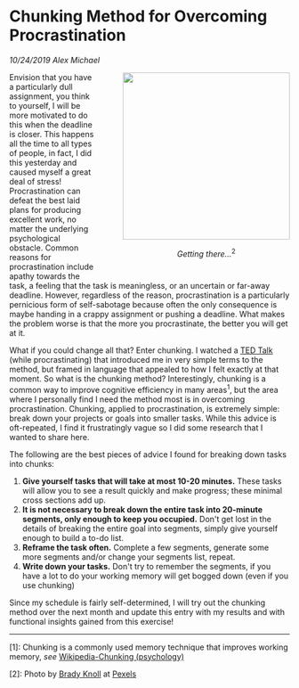 # Chunking Method for Overcoming Procrastination

*10/24/2019*
*Alex Michael*

<div style='float: right; text-align: center; padding: 0 0 10px 50px'>
<img src='https://images.pexels.com/photos/2837572/pexels-photo-2837572.jpeg?auto=compress&cs=tinysrgb&dpr=2&h=650&w=940' height='300'>
<p><i>Getting there...</i><sup>2</sup></p>
</div>

Envision that you have a particularly dull assignment, you think to yourself, I will be more motivated to do this when the deadline is closer.  This happens all the time to all types of people, in fact, I did this yesterday and caused myself a great deal of stress!  Procrastination can defeat the best laid plans for producing excellent work, no matter the underlying psychological obstacle.  Common reasons for procrastination include apathy towards the task, a feeling that the task is meaningless, or an uncertain or far-away deadline.  However, regardless of the reason, procrastination is a particularly pernicious form of self-sabotage because often the only consequence is maybe handing in a crappy assignment or pushing a deadline.  What makes the problem worse is that the more you procrastinate, the better you will get at it.

What if you could change all that?  Enter chunking.  I watched a [TED Talk](https://www.youtube.com/watch?v=TQMbvJNRpLE) (while procrastinating) that introduced me in very simple terms to the method, but framed in language that appealed to how I felt exactly at that moment.  So what is the chunking method?  Interestingly, chunking is a common way to improve cognitive efficiency in many areas<sup>1</sup>, but the area where I personally find I need the method most is in overcoming procrastination.  Chunking, applied to procrastination, is extremely simple: break down your projects or goals into smaller tasks.  While this advice is oft-repeated, I find it frustratingly vague so I did some research that I wanted to share here.

The following are the best pieces of advice I found for breaking down tasks into chunks:
1. __Give yourself tasks that will take at most 10-20 minutes.__  These tasks will allow you to see a result quickly and make progress; these minimal cross sections add up.
1. __It is not necessary to break down the entire task into 20-minute segments, only enough to keep you occupied.__ Don't get lost in the details of breaking the entire goal into segments, simply give yourself enough to build a to-do list.
1. __Reframe the task often.__ Complete a few segments, generate some more segments and/or change your segments list, repeat.
1. __Write down your tasks.__ Don't try to remember the segments, if you have a lot to do your working memory will get bogged down (even if you use chunking)

Since my schedule is fairly self-determined, I will try out the chunking method over the next month and update this entry with my results and with functional insights gained from this exercise!

---
\[1\]: Chunking is a commonly used memory technique that improves working memory, *see* [Wikipedia-Chunking (psychology)](https://en.wikipedia.org/wiki/Chunking_(psychology))

\[2\]: Photo by [Brady Knoll](https://www.pexels.com/@trvlust) at [Pexels](https://www.pexels.com/)